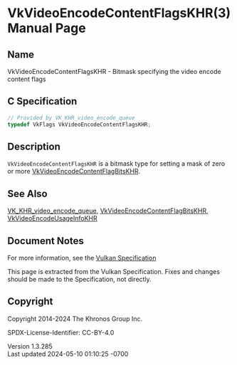 # VkVideoEncodeContentFlagsKHR(3) Manual Page

## Name

VkVideoEncodeContentFlagsKHR - Bitmask specifying the video encode
content flags



## <a href="#_c_specification" class="anchor"></a>C Specification

``` c
// Provided by VK_KHR_video_encode_queue
typedef VkFlags VkVideoEncodeContentFlagsKHR;
```

## <a href="#_description" class="anchor"></a>Description

`VkVideoEncodeContentFlagsKHR` is a bitmask type for setting a mask of
zero or more
[VkVideoEncodeContentFlagBitsKHR](https://registry.khronos.org/vulkan/specs/1.3-extensions/man/html/VkVideoEncodeContentFlagBitsKHR.html).

## <a href="#_see_also" class="anchor"></a>See Also

[VK_KHR_video_encode_queue](https://registry.khronos.org/vulkan/specs/1.3-extensions/man/html/VK_KHR_video_encode_queue.html),
[VkVideoEncodeContentFlagBitsKHR](https://registry.khronos.org/vulkan/specs/1.3-extensions/man/html/VkVideoEncodeContentFlagBitsKHR.html),
[VkVideoEncodeUsageInfoKHR](https://registry.khronos.org/vulkan/specs/1.3-extensions/man/html/VkVideoEncodeUsageInfoKHR.html)

## <a href="#_document_notes" class="anchor"></a>Document Notes

For more information, see the <a
href="https://registry.khronos.org/vulkan/specs/1.3-extensions/html/vkspec.html#VkVideoEncodeContentFlagsKHR"
target="_blank" rel="noopener">Vulkan Specification</a>

This page is extracted from the Vulkan Specification. Fixes and changes
should be made to the Specification, not directly.

## <a href="#_copyright" class="anchor"></a>Copyright

Copyright 2014-2024 The Khronos Group Inc.

SPDX-License-Identifier: CC-BY-4.0

Version 1.3.285  
Last updated 2024-05-10 01:10:25 -0700
